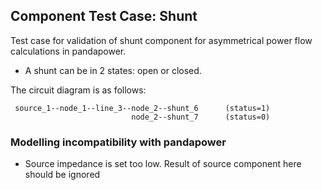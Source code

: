 <!--
SPDX-FileCopyrightText: Contributors to the Power Grid Model project <powergridmodel@lfenergy.org>

SPDX-License-Identifier: MPL-2.0
-->

## Component Test Case: Shunt

Test case for validation of shunt component for asymmetrical power flow calculations in pandapower.

- A shunt can be in 2 states: open or closed.

The circuit diagram is as follows:

```
 source_1--node_1--line_3--node_2--shunt_6      (status=1)
                           node_2--shunt_7      (status=0)
```

### Modelling incompatibility with pandapower

- Source impedance is set too low. Result of source component here should be ignored
